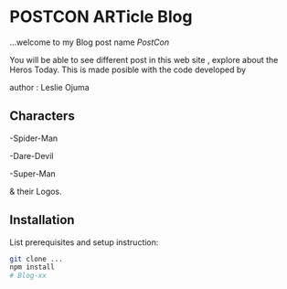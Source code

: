 # POSTCON ARTicle Blog

...welcome to my Blog post name *PostCon*

You will be able to see different post in this web site , explore about the Heros Today. This is made posible with the code developed by

author : Leslie Ojuma

## Characters
-Spider-Man

-Dare-Devil

-Super-Man

& their Logos.

## Installation
List prerequisites and setup instruction:
```bash
git clone ...
npm install
# Blog-xx
